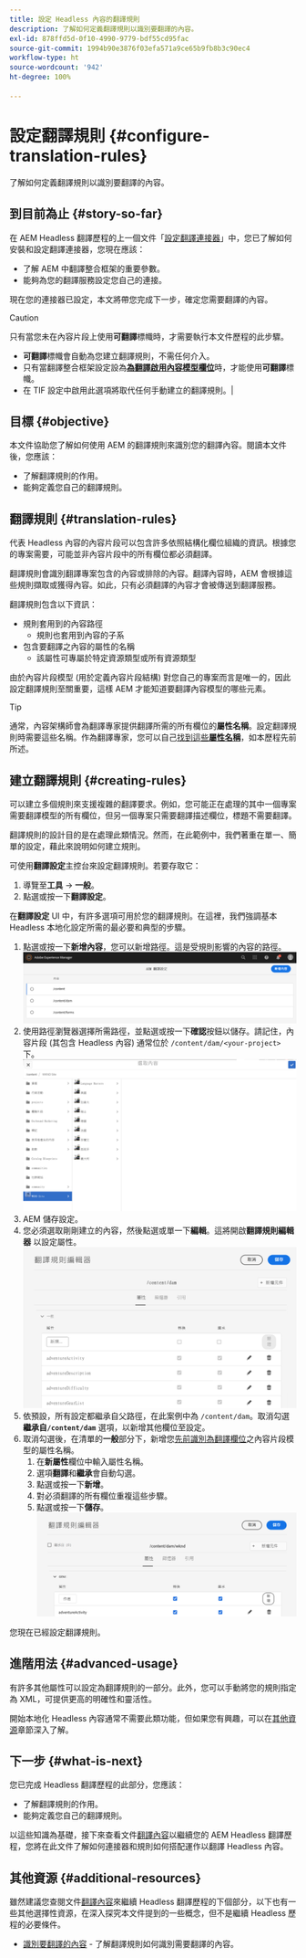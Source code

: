 ```yaml
---
title: 設定 Headless 內容的翻譯規則
description: 了解如何定義翻譯規則以識別要翻譯的內容。
exl-id: 878ffd5d-0f10-4990-9779-bdf55cd95fac
source-git-commit: 1994b90e3876f03efa571a9ce65b9fb8b3c90ec4
workflow-type: ht
source-wordcount: '942'
ht-degree: 100%

---
```


# 設定翻譯規則 {#configure-translation-rules}

了解如何定義翻譯規則以識別要翻譯的內容。

## 到目前為止 {#story-so-far}

在 AEM Headless 翻譯歷程的上一個文件「[設定翻譯連接器](configure-connector.md)」中，您已了解如何安裝和設定翻譯連接器，您現在應該：

* 了解 AEM 中翻譯整合框架的重要參數。
* 能夠為您的翻譯服務設定您自己的連接。

現在您的連接器已設定，本文將帶您完成下一步，確定您需要翻譯的內容。

>[!CAUTION]
>
>只有當您未在內容片段上使用&#x200B;**可翻譯**&#x200B;標幟時，才需要執行本文件歷程的此步驟。
>
>* **可翻譯**&#x200B;標幟會自動為您建立翻譯規則，不需任何介入。
>* 只有當翻譯整合框架設定設為&#x200B;**[為翻譯啟用內容模型欄位](/help/sites-cloud/administering/translation/integration-framework.md)**&#x200B;時，才能使用&#x200B;**可翻譯**&#x200B;標幟。
>* 在 TIF 設定中啟用此選項將取代任何手動建立的翻譯規則。|

## 目標 {#objective}

本文件協助您了解如何使用 AEM 的翻譯規則來識別您的翻譯內容。閱讀本文件後，您應該：

* 了解翻譯規則的作用。
* 能夠定義您自己的翻譯規則。

## 翻譯規則 {#translation-rules}

代表 Headless 內容的內容片段可以包含許多依照結構化欄位組織的資訊。根據您的專案需要，可能並非內容片段中的所有欄位都必須翻譯。

翻譯規則會識別翻譯專案包含的內容或排除的內容。翻譯內容時，AEM 會根據這些規則擷取或獲得內容。如此，只有必須翻譯的內容才會被傳送到翻譯服務。

翻譯規則包含以下資訊：

* 規則套用到的內容路徑
   * 規則也套用到內容的子系
* 包含要翻譯之內容的屬性的名稱
   * 該屬性可專屬於特定資源類型或所有資源類型

由於內容片段模型 (用於定義內容片段結構) 對您自己的專案而言是唯一的，因此設定翻譯規則至關重要，這樣 AEM 才能知道要翻譯內容模型的哪些元素。

>[!TIP]
>
>通常，內容架構師會為翻譯專家提供翻譯所需的所有欄位的&#x200B;**屬性名稱**。設定翻譯規則時需要這些名稱。作為翻譯專家，您可以自己[找到這些&#x200B;**屬性名稱**](getting-started.md#content-modlels)，如本歷程先前所述。

## 建立翻譯規則 {#creating-rules}

可以建立多個規則來支援複雜的翻譯要求。例如，您可能正在處理的其中一個專案需要翻譯模型的所有欄位，但另一個專案只需要翻譯描述欄位，標題不需要翻譯。

翻譯規則的設計目的是在處理此類情況。然而，在此範例中，我們著重在單一、簡單的設定，藉此來說明如何建立規則。

可使用&#x200B;**翻譯設定**&#x200B;主控台來設定翻譯規則。若要存取它：

1. 導覽至&#x200B;**工具** -> **一般**。
1. 點選或按一下&#x200B;**翻譯設定**。

在&#x200B;**翻譯設定** UI 中，有許多選項可用於您的翻譯規則。在這裡，我們強調基本 Headless 本地化設定所需的最必要和典型的步驟。

1. 點選或按一下&#x200B;**新增內容**，您可以新增路徑。這是受規則影響的內容的路徑。
   ![新增內容](assets/add-translation-context.png)
1. 使用路徑瀏覽器選擇所需路徑，並點選或按一下&#x200B;**確認**&#x200B;按鈕以儲存。請記住，內容片段 (其包含 Headless 內容) 通常位於 `/content/dam/<your-project>` 下。
   ![選取路徑](assets/select-context.png)
1. AEM 儲存設定。
1. 您必須選取剛剛建立的內容，然後點選或單一下&#x200B;**編輯**。這將開啟&#x200B;**翻譯規則編輯器** 以設定屬性。
   ![翻譯規則編輯器](assets/translation-rules-editor.png)
1. 依預設，所有設定都繼承自父路徑，在此案例中為 `/content/dam`。取消勾選&#x200B;**繼承自`/content/dam`** 選項，以新增其他欄位至設定。
1. 取消勾選後，在清單的&#x200B;**一般**&#x200B;部分下，新增您[先前識別為翻譯欄位](getting-started.md#content-models)之內容片段模型的屬性名稱。
   1. 在&#x200B;**新屬性**&#x200B;欄位中輸入屬性名稱。
   1. 選項&#x200B;**翻譯**&#x200B;和&#x200B;**繼承**&#x200B;會自動勾選。
   1. 點選或按一下&#x200B;**新增**。
   1. 對必須翻譯的所有欄位重複這些步驟。
   1. 點選或按一下&#x200B;**儲存**。
      ![新增屬性](assets/add-property.png)

您現在已經設定翻譯規則。

## 進階用法 {#advanced-usage}

有許多其他屬性可以設定為翻譯規則的一部分。此外，您可以手動將您的規則指定為 XML，可提供更高的明確性和靈活性。

開始本地化 Headless 內容通常不需要此類功能，但如果您有興趣，可以在[其他資源](#additional-resources)章節深入了解。

## 下一步 {#what-is-next}

您已完成 Headless 翻譯歷程的此部分，您應該：

* 了解翻譯規則的作用。
* 能夠定義您自己的翻譯規則。

以這些知識為基礎，接下來查看文件[翻譯內容](translate-content.md)以繼續您的 AEM Headless 翻譯歷程，您將在此文件了解如何連接器和規則如何搭配運作以翻譯 Headless 內容。

## 其他資源 {#additional-resources}

雖然建議您查閱文件[翻譯內容](translate-content.md)來繼續 Headless 翻譯歷程的下個部分，以下也有一些其他選擇性資源，在深入探究本文件提到的一些概念，但不是繼續 Headless 歷程的必要條件。

* [識別要翻譯的內容](/help/sites-cloud/administering/translation/rules.md) - 了解翻譯規則如何識別需要翻譯的內容。

